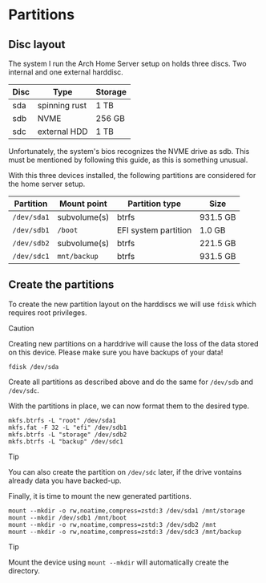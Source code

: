 # Partitions

## Disc layout
The system I run the Arch Home Server setup on
holds three discs. Two internal and one external
harddisc.

| Disc | Type | Storage |
| ---- | ---- | ------- |
| sda | spinning rust | 1 TB |
| sdb | NVME | 256 GB |
| sdc | external HDD | 1 TB |

Unfortunately, the system's bios recognizes the
NVME drive as sdb. This must be mentioned by
following this guide, as this is something
unusual.

With this three devices installed, the following
partitions are considered for the home server 
setup.

| Partition | Mount point | Partition type | Size |
| --------- | ------------ | -------------- | --- |
| `/dev/sda1` | subvolume(s) | btrfs | 931.5 GB |
| `/dev/sdb1` | `/boot` | EFI system partition | 1.0 GB |
| `/dev/sdb2` | subvolume(s) | btrfs | 221.5 GB |
| `/dev/sdc1` | `mnt/backup` | btrfs | 931.5 GB |

## Create the partitions
To create the new partition layout on the harddiscs
we will use `fdisk` which requires root privileges.

> [!CAUTION]
> Creating new partitions on a harddrive will cause the loss of the data stored on this device. Please make sure you have backups of your data!

```
fdisk /dev/sda
```
Create all partitions as described above and do the same
for `/dev/sdb` and `/dev/sdc`.

With the partitions in place, we can now format them to
the desired type.

```
mkfs.btrfs -L "root" /dev/sda1
mkfs.fat -F 32 -L "efi" /dev/sdb1
mkfs.btrfs -L "storage" /dev/sdb2
mkfs.btrfs -L "backup" /dev/sdc1
```

> [!TIP]
> You can also create the partition on `/dev/sdc` later, if the drive vontains already data you have backed-up.

Finally, it is time to mount the new generated partitions.

```
mount --mkdir -o rw,noatime,compress=zstd:3 /dev/sda1 /mnt/storage
mount --mkdir /dev/sdb1 /mnt/boot
mount --mkdir -o rw,noatime,compress=zstd:3 /dev/sdb2 /mnt
mount --mkdir -o rw,noatime,compress=zstd:3 /dev/sdc3 /mnt/backup
```

> [!TIP]
> Mount the device using `mount --mkdir` will automatically create the directory.
